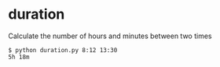 # duration
Calculate the number of hours and minutes between two times

``` 
$ python duration.py 8:12 13:30
5h 18m
```
